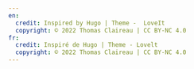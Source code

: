 ```yaml
---
en:
  credit: Inspired by Hugo | Theme -  LoveIt
  copyright: © 2022 Thomas Claireau | CC BY-NC 4.0
fr:
  credit: Inspiré de Hugo | Theme - Lovelt
  copyright: © 2022 Thomas Claireau | CC BY-NC 4.0
---
```

